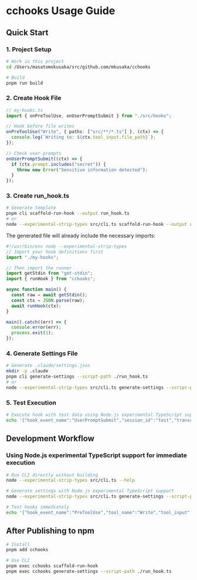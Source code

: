 # cchooks Usage Guide

## Quick Start

### 1. Project Setup

```bash
# Work in this project
cd /Users/masatomokusaka/src/github.com/mkusaka/cchooks

# Build
pnpm run build
```

### 2. Create Hook File

```typescript
// my-hooks.ts
import { onPreToolUse, onUserPromptSubmit } from "./src/hooks";

// Hook before file writes
onPreToolUse("Write", { paths: ["src/**/*.ts"] }, (ctx) => {
  console.log(`Writing to: ${ctx.tool_input.file_path}`);
});

// Check user prompts
onUserPromptSubmit((ctx) => {
  if (ctx.prompt.includes("secret")) {
    throw new Error("Sensitive information detected");
  }
});
```

### 3. Create run_hook.ts

```bash
# Generate template
pnpm cli scaffold-run-hook --output run_hook.ts
# or
node --experimental-strip-types src/cli.ts scaffold-run-hook --output run_hook.ts
```

The generated file will already include the necessary imports:

```typescript
#!/usr/bin/env node --experimental-strip-types
// Import your hook definitions first
import "./my-hooks";

// Then import the runner
import getStdin from "get-stdin";
import { runHook } from "cchooks";

async function main() {
  const raw = await getStdin();
  const ctx = JSON.parse(raw);
  await runHook(ctx);
}

main().catch((err) => {
  console.error(err);
  process.exit(1);
});
```

### 4. Generate Settings File

```bash
# Generate .claude/settings.json
mkdir -p .claude
pnpm cli generate-settings --script-path ./run_hook.ts
# or
node --experimental-strip-types src/cli.ts generate-settings --script-path ./run_hook.ts
```

### 5. Test Execution

```bash
# Execute hook with test data using Node.js experimental TypeScript support
echo '{"hook_event_name":"UserPromptSubmit","session_id":"test","transcript_path":"test.txt","cwd":".","prompt":"test secret"}' | node --experimental-strip-types run_hook.ts
```

## Development Workflow

### Using Node.js experimental TypeScript support for immediate execution

```bash
# Run CLI directly without building
node --experimental-strip-types src/cli.ts --help

# Generate settings with Node.js experimental TypeScript support
node --experimental-strip-types src/cli.ts generate-settings --script-path ./my-hooks.ts

# Test hooks immediately
echo '{"hook_event_name":"PreToolUse","tool_name":"Write","tool_input":{"file_path":"test.ts","content":""},"session_id":"test","transcript_path":"test.txt","cwd":"."}' | node --experimental-strip-types run_hook.ts
```

## After Publishing to npm

```bash
# Install
pnpm add cchooks

# Use CLI
pnpm exec cchooks scaffold-run-hook
pnpm exec cchooks generate-settings --script-path ./run_hook.ts
```
